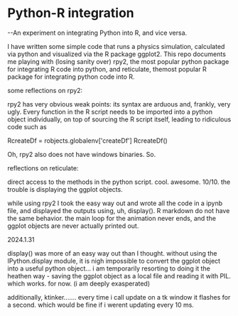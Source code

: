 # Python-R integration


--An experiment on integrating Python into R, and vice versa. 

I have written some simple code that runs a physics simulation, calculated via python and visualized via the R package ggplot2. This repo documents me playing with (losing sanity over) rpy2, the most popular python package for integrating R code into python, and reticulate, themost popular R package for integrating python code into R.  



some reflections on rpy2:

rpy2 has very obvious weak points: its syntax are arduous and, frankly, very ugly. Every function in the R script needs to be imported into a python object individually, on top of sourcing the R script itself, leading to ridiculous code such as

RcreateDf = robjects.globalenv['createDf']
RcreateDf()

Oh, rpy2 also does not have windows binaries. So.  





reflections on reticulate:

direct access to the methods in the python script. cool. awesome. 10/10. the trouble is displaying the ggplot objects.

while using rpy2 I took the easy way out and wrote all the code in a ipynb file, and displayed the outputs using, uh, display(). R markdown do not have the same behavior. the main loop for the animation never ends, and the ggplot objects are never actually printed out.  




2024.1.31

display() was more of an easy way out than I thought. without using the IPython.display module, it is nigh impossible to convert the ggplot object into a useful python object... i am temporarily resorting to doing it the heathen way - saving the ggplot object as a local file and reading it with PIL. which works. for now. (i am deeply exasperated)

additionally, ktinker....... every time i call update on a tk window it flashes for a second. which would be fine if i werent updating every 10 ms. 

